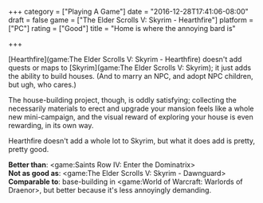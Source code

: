 +++
category = ["Playing A Game"]
date = "2016-12-28T17:41:06-08:00"
draft = false
game = ["The Elder Scrolls V: Skyrim - Hearthfire"]
platform = ["PC"]
rating = ["Good"]
title = "Home is where the annoying bard is"

+++

[Hearthfire](game:The Elder Scrolls V: Skyrim - Hearthfire) doesn't add quests or maps to [Skyrim](game:The Elder Scrolls V: Skyrim); it just adds the ability to build houses.  (And to marry an NPC, and adopt NPC children, but ugh, who cares.)

The house-building project, though, is oddly satisfying; collecting the necessarily materials to erect and upgrade your mansion feels like a whole new mini-campaign, and the visual reward of exploring your house is even rewarding, in its own way.

Hearthfire doesn't add a whole lot to Skyrim, but what it does add is pretty, pretty good.

<b>Better than</b>: <game:Saints Row IV: Enter the Dominatrix>  
<b>Not as good as</b>: <game:The Elder Scrolls V: Skyrim - Dawnguard>  
<b>Comparable to</b>: base-building in <game:World of Warcraft: Warlords of Draenor>, but better because it's less annoyingly demanding.
